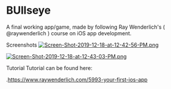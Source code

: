 # BUllseye
A final working app/game, made by following Ray Wenderlich's ( @raywenderlich ) course on iOS app development.


Screenshots
[![Screen-Shot-2019-12-18-at-12-42-56-PM.png](https://i.postimg.cc/mgjMDmpZ/Screen-Shot-2019-12-18-at-12-42-56-PM.png)](https://postimg.cc/687TbfNF)


[![Screen-Shot-2019-12-18-at-12-43-03-PM.png](https://i.postimg.cc/hj1qW7PY/Screen-Shot-2019-12-18-at-12-43-03-PM.png)](https://postimg.cc/tZJcFJ6d)

Tutorial
Tutorial can be found here:

.https://www.raywenderlich.com/5993-your-first-ios-app
